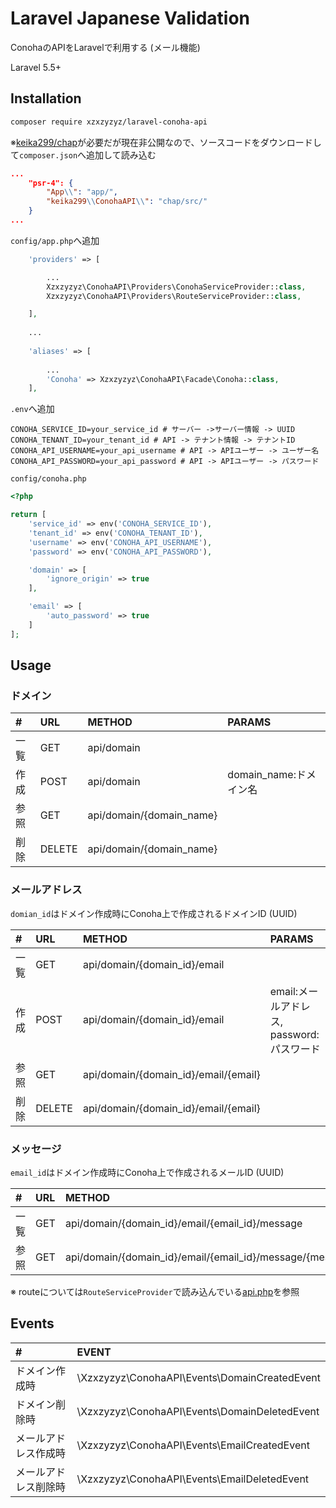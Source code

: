 # Laravel Japanese Validation


ConohaのAPIをLaravelで利用する (メール機能)

Laravel 5.5+

## Installation

```bash
composer require xzxzyzyz/laravel-conoha-api
```

※[keika299/chap](https://github.com/ezaki/chap)が必要だが現在非公開なので、ソースコードをダウンロードして`composer.json`へ追加して読み込む

```json
...
    "psr-4": {
        "App\\": "app/",
        "keika299\\ConohaAPI\\": "chap/src/"
    }
...
```

`config/app.php`へ追加

```php
    'providers' => [

        ...
        Xzxzyzyz\ConohaAPI\Providers\ConohaServiceProvider::class,
        Xzxzyzyz\ConohaAPI\Providers\RouteServiceProvider::class,

    ],
    
    ...
    
    'aliases' => [
    
        ...
        'Conoha' => Xzxzyzyz\ConohaAPI\Facade\Conoha::class,
    ],
```

`.env`へ追加

```env
CONOHA_SERVICE_ID=your_service_id # サーバー ->サーバー情報 -> UUID
CONOHA_TENANT_ID=your_tenant_id # API -> テナント情報 -> テナントID
CONOHA_API_USERNAME=your_api_username # API -> APIユーザー -> ユーザー名
CONOHA_API_PASSWORD=your_api_password # API -> APIユーザー -> パスワード
```

`config/conoha.php`

```php
<?php

return [
    'service_id' => env('CONOHA_SERVICE_ID'),
    'tenant_id' => env('CONOHA_TENANT_ID'),
    'username' => env('CONOHA_API_USERNAME'),
    'password' => env('CONOHA_API_PASSWORD'),

    'domain' => [
        'ignore_origin' => true
    ],

    'email' => [
        'auto_password' => true
    ]
];

```

## Usage

### ドメイン

|#|URL|METHOD|PARAMS|
|:---|:---|:---|:---|
|一覧|GET|api/domain| |
|作成|POST|api/domain|domain_name:ドメイン名|
|参照|GET|api/domain/{domain_name}| |
|削除|DELETE|api/domain/{domain_name}| |


### メールアドレス

`domian_id`はドメイン作成時にConoha上で作成されるドメインID (UUID)

|#|URL|METHOD|PARAMS|
|:---|:---|:---|:---|
|一覧|GET|api/domain/{domain_id}/email| |
|作成|POST|api/domain/{domain_id}/email|email:メールアドレス, password:パスワード|
|参照|GET|api/domain/{domain_id}/email/{email}| |
|削除|DELETE|api/domain/{domain_id}/email/{email}| |


### メッセージ

`email_id`はドメイン作成時にConoha上で作成されるメールID (UUID)

|#|URL|METHOD|PARAMS|
|:---|:---|:---|:---|
|一覧|GET|api/domain/{domain_id}/email/{email_id}/message| |
|参照|GET|api/domain/{domain_id}/email/{email_id}/message/{message_id}| |

※ routeについては`RouteServiceProvider`で読み込んでいる[api.php](https://github.com/xzxzyzyz/larave-conoha-api/src/Http/api.php)を参照


## Events

|#|EVENT|
|:---|:---|
|ドメイン作成時|\Xzxzyzyz\ConohaAPI\Events\DomainCreatedEvent|
|ドメイン削除時|\Xzxzyzyz\ConohaAPI\Events\DomainDeletedEvent|
|メールアドレス作成時|\Xzxzyzyz\ConohaAPI\Events\EmailCreatedEvent|
|メールアドレス削除時|\Xzxzyzyz\ConohaAPI\Events\EmailDeletedEvent|